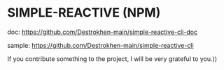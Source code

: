 # SIMPLE-REACTIVE (NPM)

doc: https://github.com/Destrokhen-main/simple-reactive-cli-doc

sample: https://github.com/Destrokhen-main/simple-reactive-cli

If you contribute something to the project, I will be very grateful to you.))
